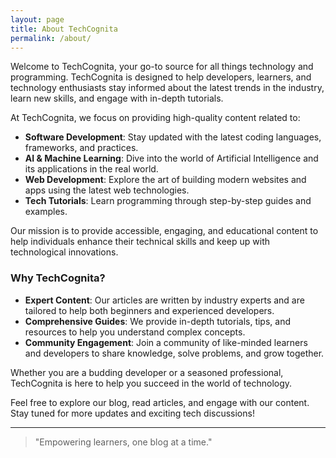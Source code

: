 ```yaml
---
layout: page
title: About TechCognita
permalink: /about/
---
```


<!-- # About TechCognita -->

Welcome to TechCognita, your go-to source for all things technology and programming. TechCognita is designed to help developers, learners, and technology enthusiasts stay informed about the latest trends in the industry, learn new skills, and engage with in-depth tutorials.

At TechCognita, we focus on providing high-quality content related to:

- **Software Development**: Stay updated with the latest coding languages, frameworks, and practices.
- **AI & Machine Learning**: Dive into the world of Artificial Intelligence and its applications in the real world.
- **Web Development**: Explore the art of building modern websites and apps using the latest web technologies.
- **Tech Tutorials**: Learn programming through step-by-step guides and examples.

Our mission is to provide accessible, engaging, and educational content to help individuals enhance their technical skills and keep up with technological innovations.

### Why TechCognita?

- **Expert Content**: Our articles are written by industry experts and are tailored to help both beginners and experienced developers.
- **Comprehensive Guides**: We provide in-depth tutorials, tips, and resources to help you understand complex concepts.
- **Community Engagement**: Join a community of like-minded learners and developers to share knowledge, solve problems, and grow together.

Whether you are a budding developer or a seasoned professional, TechCognita is here to help you succeed in the world of technology.

Feel free to explore our blog, read articles, and engage with our content. Stay tuned for more updates and exciting tech discussions!

---

> "Empowering learners, one blog at a time."

